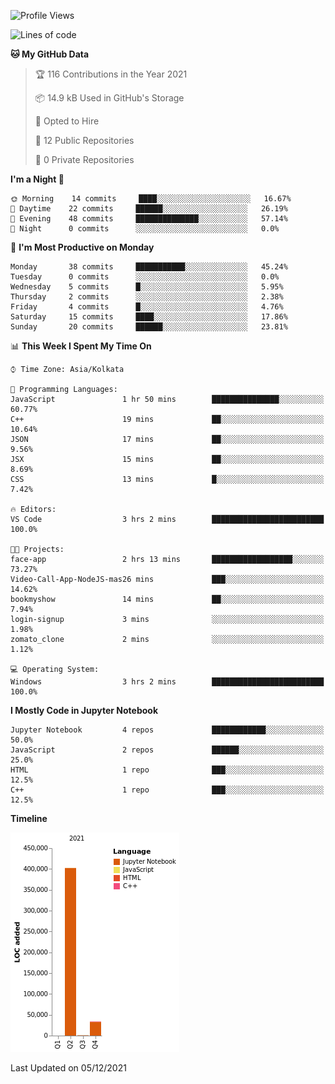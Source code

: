 <!--START_SECTION:waka-->
![Profile Views](http://img.shields.io/badge/Profile%20Views-52-blue)

![Lines of code](https://img.shields.io/badge/From%20Hello%20World%20I%27ve%20Written-437200%20lines%20of%20code-blue)

**🐱 My GitHub Data** 

> 🏆 116 Contributions in the Year 2021
 > 
> 📦 14.9 kB Used in GitHub's Storage 
 > 
> 💼 Opted to Hire
 > 
> 📜 12 Public Repositories 
 > 
> 🔑 0 Private Repositories  
 > 
**I'm a Night 🦉** 

```text
🌞 Morning    14 commits     ████░░░░░░░░░░░░░░░░░░░░░   16.67% 
🌆 Daytime    22 commits     ██████░░░░░░░░░░░░░░░░░░░   26.19% 
🌃 Evening    48 commits     ██████████████░░░░░░░░░░░   57.14% 
🌙 Night      0 commits      ░░░░░░░░░░░░░░░░░░░░░░░░░   0.0%

```
📅 **I'm Most Productive on Monday** 

```text
Monday       38 commits     ███████████░░░░░░░░░░░░░░   45.24% 
Tuesday      0 commits      ░░░░░░░░░░░░░░░░░░░░░░░░░   0.0% 
Wednesday    5 commits      █░░░░░░░░░░░░░░░░░░░░░░░░   5.95% 
Thursday     2 commits      ░░░░░░░░░░░░░░░░░░░░░░░░░   2.38% 
Friday       4 commits      █░░░░░░░░░░░░░░░░░░░░░░░░   4.76% 
Saturday     15 commits     ████░░░░░░░░░░░░░░░░░░░░░   17.86% 
Sunday       20 commits     ██████░░░░░░░░░░░░░░░░░░░   23.81%

```


📊 **This Week I Spent My Time On** 

```text
⌚︎ Time Zone: Asia/Kolkata

💬 Programming Languages: 
JavaScript               1 hr 50 mins        ███████████████░░░░░░░░░░   60.77% 
C++                      19 mins             ██░░░░░░░░░░░░░░░░░░░░░░░   10.64% 
JSON                     17 mins             ██░░░░░░░░░░░░░░░░░░░░░░░   9.56% 
JSX                      15 mins             ██░░░░░░░░░░░░░░░░░░░░░░░   8.69% 
CSS                      13 mins             █░░░░░░░░░░░░░░░░░░░░░░░░   7.42%

🔥 Editors: 
VS Code                  3 hrs 2 mins        █████████████████████████   100.0%

🐱‍💻 Projects: 
face-app                 2 hrs 13 mins       ██████████████████░░░░░░░   73.27% 
Video-Call-App-NodeJS-mas26 mins             ███░░░░░░░░░░░░░░░░░░░░░░   14.62% 
bookmyshow               14 mins             ██░░░░░░░░░░░░░░░░░░░░░░░   7.94% 
login-signup             3 mins              ░░░░░░░░░░░░░░░░░░░░░░░░░   1.98% 
zomato_clone             2 mins              ░░░░░░░░░░░░░░░░░░░░░░░░░   1.12%

💻 Operating System: 
Windows                  3 hrs 2 mins        █████████████████████████   100.0%

```

**I Mostly Code in Jupyter Notebook** 

```text
Jupyter Notebook         4 repos             ████████████░░░░░░░░░░░░░   50.0% 
JavaScript               2 repos             ██████░░░░░░░░░░░░░░░░░░░   25.0% 
HTML                     1 repo              ███░░░░░░░░░░░░░░░░░░░░░░   12.5% 
C++                      1 repo              ███░░░░░░░░░░░░░░░░░░░░░░   12.5%

```


**Timeline**

![Chart not found](https://raw.githubusercontent.com/ThejaswinS/ThejaswinS/main/charts/bar_graph.png) 


 Last Updated on 05/12/2021
<!--END_SECTION:waka-->





